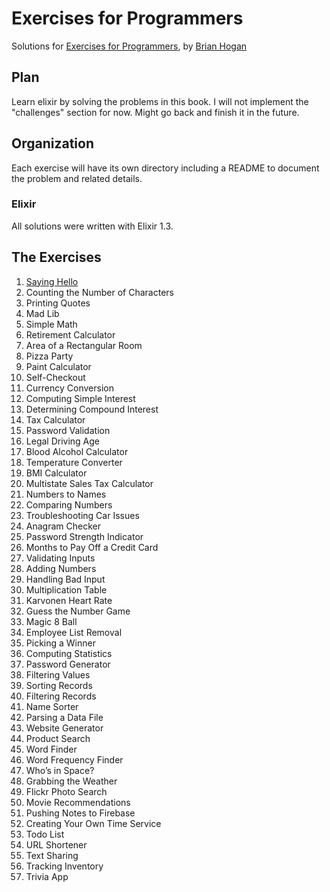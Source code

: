 # Exercises for Programmers
Solutions for [Exercises for
Programmers](https://pragprog.com/book/bhwb/exercises-for-programmers), by
[Brian Hogan](//github.com/napcs)

## Plan

Learn elixir by solving the problems in this book. I will not implement the
"challenges" section for now. Might go back and finish it in the future.

## Organization

Each exercise will have its own directory including a README to document
the problem and related details.

### Elixir

All solutions were written with Elixir 1.3.

## The Exercises

 1. [Saying Hello](01-saying-hello)
 2. Counting the Number of Characters
 3. Printing Quotes
 4. Mad Lib
 5. Simple Math
 6. Retirement Calculator
 7. Area of a Rectangular Room
 8. Pizza Party
 9. Paint Calculator
 10. Self-Checkout
 11. Currency Conversion
 12. Computing Simple Interest
 13. Determining Compound Interest
 14. Tax Calculator
 15. Password Validation
 16. Legal Driving Age
 17. Blood Alcohol Calculator
 18. Temperature Converter
 19. BMI Calculator
 20. Multistate Sales Tax Calculator
 21. Numbers to Names
 22. Comparing Numbers
 23. Troubleshooting Car Issues
 24. Anagram Checker
 25. Password Strength Indicator
 26. Months to Pay Off a Credit Card
 27. Validating Inputs
 28. Adding Numbers
 29. Handling Bad Input
 30. Multiplication Table
 31. Karvonen Heart Rate
 32. Guess the Number Game
 33. Magic 8 Ball
 34. Employee List Removal
 35. Picking a Winner
 36. Computing Statistics
 37. Password Generator
 38. Filtering Values
 39. Sorting Records
 40. Filtering Records
 41. Name Sorter
 42. Parsing a Data File
 43. Website Generator
 44. Product Search
 45. Word Finder
 46. Word Frequency Finder
 47. Who’s in Space?
 48. Grabbing the Weather
 49. Flickr Photo Search
 50. Movie Recommendations
 51. Pushing Notes to Firebase
 52. Creating Your Own Time Service
 53. Todo List
 54. URL Shortener
 55. Text Sharing
 56. Tracking Inventory
 57. Trivia App
